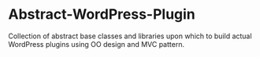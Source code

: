 # Abstract-WordPress-Plugin
Collection of abstract base classes and libraries upon which to build actual WordPress plugins using OO design and MVC pattern.
